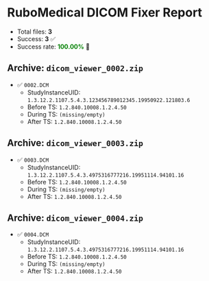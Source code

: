 # RuboMedical DICOM Fixer Report

- Total files: **3**
- Success: **3** ✅
- Success rate: <span style="color:green;font-weight:bold">100.00%</span> 🎉

## Archive: `dicom_viewer_0002.zip`
- ✅ `0002.DCM`  
  - StudyInstanceUID: `1.3.12.2.1107.5.4.3.123456789012345.19950922.121803.6`
  - Before TS: `1.2.840.10008.1.2.4.50`
  - During TS: `(missing/empty)`
  - After TS: `1.2.840.10008.1.2.4.50`

## Archive: `dicom_viewer_0003.zip`
- ✅ `0003.DCM`  
  - StudyInstanceUID: `1.3.12.2.1107.5.4.3.4975316777216.19951114.94101.16`
  - Before TS: `1.2.840.10008.1.2.4.50`
  - During TS: `(missing/empty)`
  - After TS: `1.2.840.10008.1.2.4.50`

## Archive: `dicom_viewer_0004.zip`
- ✅ `0004.DCM`  
  - StudyInstanceUID: `1.3.12.2.1107.5.4.3.4975316777216.19951114.94101.16`
  - Before TS: `1.2.840.10008.1.2.4.50`
  - During TS: `(missing/empty)`
  - After TS: `1.2.840.10008.1.2.4.50`
